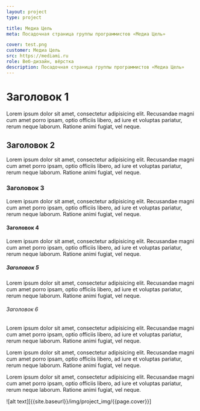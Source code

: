 ```yaml
---
layout: project
type: project

title: Медиа Цель
meta: Посадочная страница группы программистов «Медиа Цель»

cover: test.png
customer: Медиа Цель
src: https://mediami.ru
role: Веб-дизайн, вёрстка
description: Посадочная страница группы программистов «Медиа Цель»
---
```


# Заголовок 1
Lorem ipsum dolor sit amet, consectetur adipisicing elit. Recusandae magni cum amet porro ipsam, optio officiis libero, ad iure et voluptas pariatur, rerum neque laborum. Ratione animi fugiat, vel neque.

## Заголовок 2
Lorem ipsum dolor sit amet, consectetur adipisicing elit. Recusandae magni cum amet porro ipsam, optio officiis libero, ad iure et voluptas pariatur, rerum neque laborum. Ratione animi fugiat, vel neque.

### Заголовок 3
Lorem ipsum dolor sit amet, consectetur adipisicing elit. Recusandae magni cum amet porro ipsam, optio officiis libero, ad iure et voluptas pariatur, rerum neque laborum. Ratione animi fugiat, vel neque.

#### Заголовок 4
Lorem ipsum dolor sit amet, consectetur adipisicing elit. Recusandae magni cum amet porro ipsam, optio officiis libero, ad iure et voluptas pariatur, rerum neque laborum. Ratione animi fugiat, vel neque.

##### Заголовок 5
Lorem ipsum dolor sit amet, consectetur adipisicing elit. Recusandae magni cum amet porro ipsam, optio officiis libero, ad iure et voluptas pariatur, rerum neque laborum. Ratione animi fugiat, vel neque.

###### Заголовок 6

Lorem ipsum dolor sit amet, consectetur adipisicing elit. Recusandae magni cum amet porro ipsam, optio officiis libero, ad iure et voluptas pariatur, rerum neque laborum. Ratione animi fugiat, vel neque.

Lorem ipsum dolor sit amet, consectetur adipisicing elit. Recusandae magni cum amet porro ipsam, optio officiis libero, ad iure et voluptas pariatur, rerum neque laborum. Ratione animi fugiat, vel neque.

Lorem ipsum dolor sit amet, consectetur adipisicing elit. Recusandae magni cum amet porro ipsam, optio officiis libero, ad iure et voluptas pariatur, rerum neque laborum. Ratione animi fugiat, vel neque.

![alt text][{{site.baseurl}}/img/project_img/{{page.cover}}]

